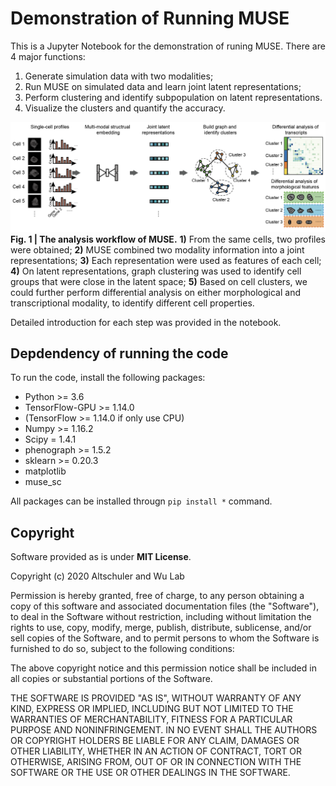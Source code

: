 # Demonstration of Running MUSE

This is a Jupyter Notebook for the demonstration of runing MUSE. There are 4 major functions:

1. Generate simulation data with two modalities;
2. Run MUSE on simulated data and learn joint latent representations;
3. Perform clustering and identify subpopulation on latent representations.
4. Visualize the clusters and quantify the accuracy.

![avatar](./workflow.png)
**Fig. 1 | The analysis workflow of MUSE.** **1)** From the same cells, two profiles were obtained; **2)** MUSE combined two modality information into a joint representations; **3)** Each representation were used as features of each cell; **4)** On latent representations, graph clustering was used to identify cell groups that were close in the latent space; **5)** Based on cell clusters, we could further perform differential analysis on either morphological and transcriptional modality, to identify different cell properties.

Detailed introduction for each step was provided in the notebook.

## Depdendency of running the code

To run the code, install the following packages:

- Python >= 3.6
- TensorFlow-GPU >= 1.14.0
- (TensorFlow >= 1.14.0 if only use CPU) 
- Numpy >= 1.16.2
- Scipy = 1.4.1
- phenograph >= 1.5.2
- sklearn >= 0.20.3
- matplotlib
- muse_sc

All packages can be installed througn `pip install *` command.




## Copyright
Software provided as is under **MIT License**.

Copyright (c) 2020 Altschuler and Wu Lab

Permission is hereby granted, free of charge, to any person obtaining a copy of this software and associated documentation files (the "Software"), to deal in the Software without restriction, including without limitation the rights to use, copy, modify, merge, publish, distribute, sublicense, and/or sell copies of the Software, and to permit persons to whom the Software is furnished to do so, subject to the following conditions:

The above copyright notice and this permission notice shall be included in all copies or substantial portions of the Software.

THE SOFTWARE IS PROVIDED "AS IS", WITHOUT WARRANTY OF ANY KIND, EXPRESS OR IMPLIED, INCLUDING BUT NOT LIMITED TO THE WARRANTIES OF MERCHANTABILITY, FITNESS FOR A PARTICULAR PURPOSE AND NONINFRINGEMENT. IN NO EVENT SHALL THE AUTHORS OR COPYRIGHT HOLDERS BE LIABLE FOR ANY CLAIM, DAMAGES OR OTHER LIABILITY, WHETHER IN AN ACTION OF CONTRACT, TORT OR OTHERWISE, ARISING FROM, OUT OF OR IN CONNECTION WITH THE SOFTWARE OR THE USE OR OTHER DEALINGS IN THE SOFTWARE.

